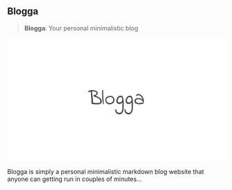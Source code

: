 ## Blogga

> **Blogga**: Your personal minimalistic blog

![](source/static/images/cover.png)

Blogga is simply a personal minimalistic markdown blog website that anyone can getting run in couples of minutes...